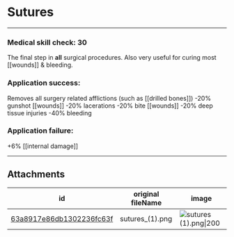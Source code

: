 # Sutures

 

---

### Medical skill check: 30
The final step in **all** surgical procedures. Also very useful for curing most [[wounds]] & bleeding.

### Application success:
Removes all surgery related afflictions (such as [[drilled bones]])
-20% gunshot [[wounds]]
-20% lacerations
-20% bite [[wounds]]
-20% deep tissue injuries
-40% bleeding

### Application failure:
+6% [[internal damage]]

---

## Attachments

id | original fileName | image
---|---|---
[63a8917e86db1302236fc63f](63a8917e86db1302236fc63f.png) | sutures_(1).png | ![sutures (1).png\|200](63a8917e86db1302236fc63f.png)